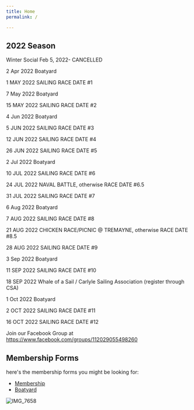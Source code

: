 ```yaml
---
title: Home
permalink: /

---
```

## 2022 Season 
Winter Social Feb 5, 2022- CANCELLED

2 Apr 2022 Boatyard

1 MAY 2022 SAILING RACE DATE #1

7 May 2022 Boatyard

15 MAY 2022 SAILING RACE DATE #2

4 Jun 2022 Boatyard

5 JUN 2022 SAILING RACE DATE #3

12 JUN 2022 SAILING RACE DATE #4

26 JUN 2022 SAILING RACE DATE #5

2 Jul 2022 Boatyard

10 JUL 2022 SAILING RACE DATE #6

24 JUL 2022 NAVAL BATTLE, otherwise RACE DATE #6.5

31 JUL 2022 SAILING RACE DATE #7

6 Aug 2022 Boatyard

7 AUG 2022 SAILING RACE DATE #8

21 AUG 2022 CHICKEN RACE/PICNIC @ TREMAYNE, otherwise RACE DATE #8.5

28 AUG 2022 SAILING RACE DATE #9

3 Sep 2022 Boatyard

11 SEP 2022 SAILING RACE DATE #10

18 SEP 2022 Whale of a Sail / Carlyle Sailing Association (register through CSA)

1 Oct 2022 Boatyard

2 OCT 2022 SAILING RACE DATE #11

16 OCT 2022 SAILING RACE DATE #12


Join our Facebook Group at https://www.facebook.com/groups/112029055498260 


## Membership Forms
here's the membership forms you might be looking for:
- [Membership](/assets/misc-files/CCSA-Membership-2021.pdf)
- [Boatyard](/assets/misc-files/CCSA-Boatyard-2021.pdf)







![IMG_7658](https://user-images.githubusercontent.com/83256703/147415932-606119f0-eb8b-4ff5-921a-20256ba6cf6b.jpg)



